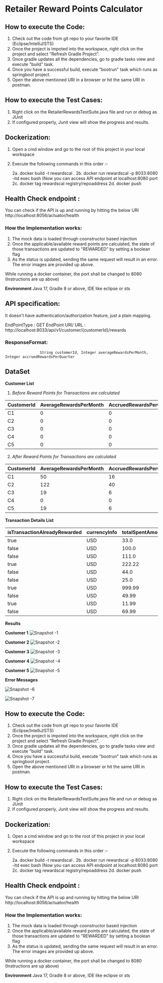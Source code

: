 # Retailer Reward Points Calculator

## How to execute the Code:

1. Check out the code from git repo to your favorite IDE (Eclipse/IntelliJ/STS)
2. Once the project is impoted into the workspace, right click on the project and select "Refresh Gradle Project".
3. Once gradle updates all the dependencies, go to gradle tasks view and execute "build" task.
4. Once you have a successful build, execute "bootrun" task which runs as springboot project.
5. Open the above mentioned URI in a browser or hit the same URI in postman.

## How to execute the Test Cases:

1. Right click on the RetailerRewardsTestSuite.java file and run or debug as JUnit
2. If configured properly, Junit view will show the progress and results.



## Dockerization:

1. Open a cmd window and go to the root of this project in your local workspace
2. Execute the following commands in this order :-

    2a. docker build -t rewardscal .
    2b. docker run rewardscal -p 8033:8080 -itd exec bash
    (Now you can access API endpoint at localhost:8080 port
    2c. docker tag rewardscal registry/repoaddress
    2d. docker push

## Health Check endpoint :
You can check if the API is up and running by hitting the below URI
http://localhost:8056/actuator/health

### How the Implementation works:

1. The mock data is loaded through coonstructor based injection
2. Once the applicable/available reward points are calculated, the state of those transactions are updated to "REWARDED" by setting a boolean flag
3. As the status is updated, sending the same request will result in an error. The error images are provided up above.

While running a docker container, the port shall be changed to 8080 (Instructions are up above)


**Environment**
Java 17, Gradle 8 or above, IDE like eclipse or sts

## API specification:

It doesn't have authentication/authorization feature, just a plain mapping.

EndPointType : GET
EndPoint URI/ URL : http://localhost:8033/api/v1/customer/{customerId}/rewards

### ResponseFormat: 
                    String customerId, Integer averageRewardsPerMonth, Integer accruedRewardsPerQuarter

<h2> DataSet </h2>

**Customer List**
1. *Before Reward Points for Transactions are calculated*

| CustomerId | AverageRewardsPerMonth | AccruedRewardsPerQuarter |
|------------|------------------------|--------------------------|
| C1         | 0                      | 0                        |
| C2         | 0                      | 0                        |
| C3         | 0                      | 0                        |
| C4         | 0                      | 0                        |
| C5         | 0                      | 0                        |

2. *After Reward Points for Transactions are calculated*

| CustomerId | AverageRewardsPerMonth | AccruedRewardsPerQuarter |
|------------|------------------------|--------------------------|
| C1         | 50                     | 16                       |
| C2         | 122                    | 40                       |
| C3         | 19                     | 6                        |
| C4         | 0                      | 0                        |
| C5         | 19                     | 6                        |

**Transaction Details List**

| isTransactionAlreadyRewarded | currencyInfo | totalSpentAmount | transactionDate | transactionId | customerId |
|------------------------------|--------------|------------------|-----------------|---------------|------------|
| true                         | USD          | 33.0             | 2022-12-12      | 1             | C1         |
| false                        | USD          | 100.0            | 2022-12-12      | 2             | C1         |
| false                        | USD          | 111.0            | 2022-12-12      | 3             | C2         |
| true                         | USD          | 222.22           | 2022-12-12      | 4             | C2         |
| false                        | USD          | 44.0             | 2022-12-12      | 5             | C3         |
| false                        | USD          | 25.0             | 2022-12-12      | 6             | C3         |
| true                         | USD          | 999.99           | 2022-12-12      | 7             | C4         |
| false                        | USD          | 49.99            | 2022-12-12      | 8             | C4         |
| true                         | USD          | 11.99            | 2022-12-12      | 9             | C5         |
| false                        | USD          | 69.99            | 2022-12-12      | 10            | C5         |


**Results**

**Customer 1**
![Snapshot -1 ](https://github.com/DurgaChilukuri/Retailer-Rewards-V1.0/blob/Retailer-Rewards-V1.1/src/main/resources/images/Customer1.png)

**Customer 2**
![Snapshot -2 ](https://github.com/DurgaChilukuri/Retailer-Rewards-V1.0/blob/Retailer-Rewards-V1.1/src/main/resources/images/Customer2.jpg)

**Customer 3**
![Snapshot -3 ](https://github.com/DurgaChilukuri/Retailer-Rewards-V1.0/blob/Retailer-Rewards-V1.1/src/main/resources/images/Customer3.jpg)

**Customer 4**
![Snapshot -4 ](https://github.com/DurgaChilukuri/Retailer-Rewards-V1.0/blob/Retailer-Rewards-V1.1/src/main/resources/images/Customer4.jpg)

**Customer 5**
![Snapshot -5 ](https://github.com/DurgaChilukuri/Retailer-Rewards-V1.0/blob/Retailer-Rewards-V1.1/src/main/resources/images/Customer5.jpg)

**Error Messages**

![Snapshot -6 ](https://github.com/DurgaChilukuri/Retailer-Rewards-V1.0/blob/Retailer-Rewards-V1.1/src/main/resources/images/CustomerNotFound.jpg)

![Snapshot -7 ](https://github.com/DurgaChilukuri/Retailer-Rewards-V1.0/blob/Retailer-Rewards-V1.1/src/main/resources/images/RewardsRedeemed.jpg)




## How to execute the Code:

1. Check out the code from git repo to your favorite IDE (Eclipse/IntelliJ/STS)
2. Once the project is impoted into the workspace, right click on the project and select "Refresh Gradle Project".
3. Once gradle updates all the dependencies, go to gradle tasks view and execute "build" task.
4. Once you have a successful build, execute "bootrun" task which runs as springboot project.
5. Open the above mentioned URI in a browser or hit the same URI in postman.

## How to execute the Test Cases:

1. Right click on the RetailerRewardsTestSuite.java file and run or debug as JUnit
2. If configured properly, Junit view will show the progress and results.



## Dockerization:

1. Open a cmd window and go to the root of this project in your local workspace
2. Execute the following commands in this order :-

    2a. docker build -t rewardscal .
    2b. docker run rewardscal -p 8033:8080 -itd exec bash
    (Now you can access API endpoint at localhost:8080 port
    2c. docker tag rewardscal registry/repoaddress
    2d. docker push

## Health Check endpoint :
You can check if the API is up and running by hitting the below URI
http://localhost:8056/actuator/health

### How the Implementation works:

1. The mock data is loaded through coonstructor based injection
2. Once the applicable/available reward points are calculated, the state of those transactions are updated to "REWARDED" by setting a boolean flag
3. As the status is updated, sending the same request will result in an error. The error images are provided up above.

While running a docker container, the port shall be changed to 8080 (Instructions are up above)


**Environment**
Java 17, Gradle 8 or above, IDE like eclipse or sts
